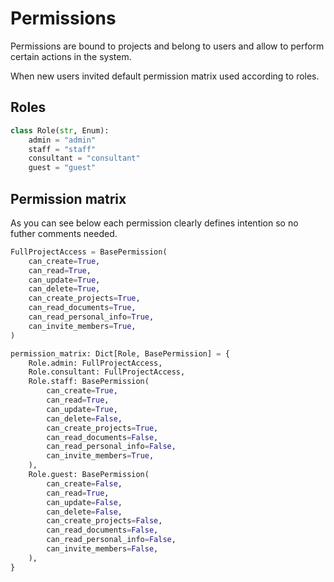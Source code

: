 # Permissions

Permissions are bound to projects and belong to users and allow to perform certain actions in the system.

When new users invited default permission matrix used according to roles.

## Roles

```py
class Role(str, Enum):
    admin = "admin"
    staff = "staff"
    consultant = "consultant"
    guest = "guest"
```

## Permission matrix

As you can see below each permission clearly defines intention so no futher comments needed.

```py
FullProjectAccess = BasePermission(
    can_create=True,
    can_read=True,
    can_update=True,
    can_delete=True,
    can_create_projects=True,
    can_read_documents=True,
    can_read_personal_info=True,
    can_invite_members=True,
)

permission_matrix: Dict[Role, BasePermission] = {
    Role.admin: FullProjectAccess,
    Role.consultant: FullProjectAccess,
    Role.staff: BasePermission(
        can_create=True,
        can_read=True,
        can_update=True,
        can_delete=False,
        can_create_projects=True,
        can_read_documents=False,
        can_read_personal_info=False,
        can_invite_members=True,
    ),
    Role.guest: BasePermission(
        can_create=False,
        can_read=True,
        can_update=False,
        can_delete=False,
        can_create_projects=False,
        can_read_documents=False,
        can_read_personal_info=False,
        can_invite_members=False,
    ),
}
```

